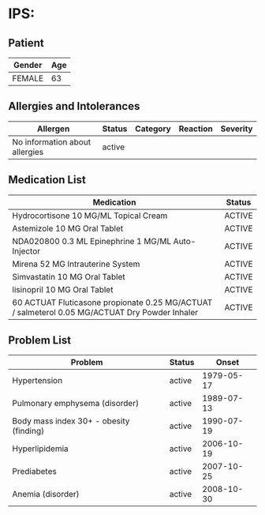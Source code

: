 # IPS:

## Patient

|Gender|Age|
|---|---|
|FEMALE|63|

## Allergies and Intolerances

|Allergen|Status|Category|Reaction|Severity|
|---|---|---|---|---|
|No information about allergies|active||||

## Medication List

|Medication|Status|
|---|---|
|Hydrocortisone 10 MG/ML Topical Cream|ACTIVE|
|Astemizole 10 MG Oral Tablet|ACTIVE|
|NDA020800 0.3 ML Epinephrine 1 MG/ML Auto-Injector|ACTIVE|
|Mirena 52 MG Intrauterine System|ACTIVE|
|Simvastatin 10 MG Oral Tablet|ACTIVE|
|lisinopril 10 MG Oral Tablet|ACTIVE|
|60 ACTUAT Fluticasone propionate 0.25 MG/ACTUAT / salmeterol 0.05 MG/ACTUAT Dry Powder Inhaler|ACTIVE|

## Problem List

|Problem|Status|Onset|
|---|---|---|
|Hypertension|active|1979-05-17|
|Pulmonary emphysema (disorder)|active|1989-07-13|
|Body mass index 30+ - obesity (finding)|active|1990-07-19|
|Hyperlipidemia|active|2006-10-19|
|Prediabetes|active|2007-10-25|
|Anemia (disorder)|active|2008-10-30|
